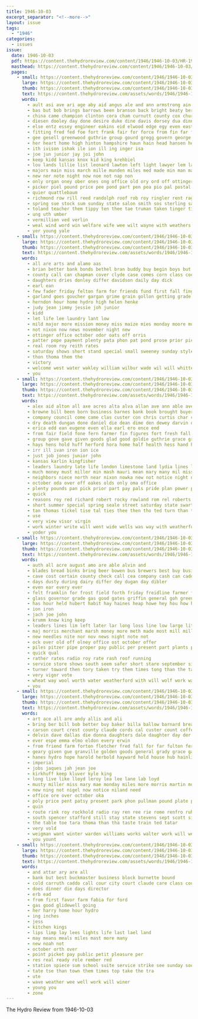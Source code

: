 ```yaml
---
title: 1946-10-03
excerpt_separator: "<!--more-->"
layout: issue
tags:
  - "1946"
categories:
  - issues
issue:
  date: 1946-10-03
  pdf: https://content.thehydroreview.com/content/1946/1946-10-03/HR-1946-10-03.pdf
  masthead: https://content.thehydroreview.com/content/1946/1946-10-03/masthead/HR-1946-10-03.jpg
  pages:
    - small: https://content.thehydroreview.com/content/1946/1946-10-03/small/HR-1946-10-03-01.jpg
      large: https://content.thehydroreview.com/content/1946/1946-10-03/large/HR-1946-10-03-01.jpg
      thumb: https://content.thehydroreview.com/content/1946/1946-10-03/thumbnails/HR-1946-10-03-01.jpg
      text: https://content.thehydroreview.com/assets/words/1946/1946-10-03/HR-1946-10-03-01.txt
      words:
        - ault asi ave ari age aby aid angus ale and ann armstrong ain als aberdeen ago adel able arm apache alee all alle auxier anthony ani are ast
        - bas but bob brings barrows been branson back bright beaty bers buy bont bee bull bowen blackwell baptist black berkshire bill bales baer bard brattain born benscoter brown box bone board brought barrow bora business bowens
        - china came champion clinton cora cham curnutt county cox church crest cobb chet chester cotton caddo cal cons class cold city carl cording clayton cia change cap cattle clyde cedar cargill cecil clark cat cate can collins
        - diesen dooley day done desire duke dine davis dorsey dua dinner december daughter dugan dunn dool darko dallas dwight dace doctor dolph del dixon dale during dies dam dim
        - else entz essey engineer eakins eid elwood edge egy even east elmer eula elisabeth ema earl
        - fitting fred fed foe fort frank fair for force from fin far friends friday fuel frederick farms farm first flowers fresh fever folsom fall felton
        - gee gesell greenwood guthrie group gourd gregg govern george grounds grand glee garvin gudde general gas ground guy glen greeson gibes glass
        - her heart home high hinton hampshire haun hain head hansen herndon hot hale harry hatfield heal hae hon hage hutchins has hurt him hosp harold herd howard health house henry had har hash hea hub hydro hai hee herbert held
        - ith ivison ishak ile ion ill ing inger isa
        - joe jun junior jay joi john
        - keep kidd kansas knox kid king krehbiel
        - lou lands lillie list leonard lawton left light lawyer lem last life ling lemann lassiter lunch lease long lloyd low ligh later levee lev
        - majors main miss march mille munden miles med made min man maw matter mia mcdougle masters minnie moore middle members mattie marsh marts milles mckee morning mal
        - new ner note night now noe not nap non
        - only organ oney ober ones ong office old ory ord off ottinger orm october ott
        - picker piel pound price pee pond part pen pea pio pal postal poland per pay payne pounds present place public park priest
        - quier quattlebaum
        - richmond row rill reed randolph roof rob roy ringler rent rag rons rosco randi reuben rat robberson recker ruble rowen
        - spring sue stock sum sunday state salon smith sos sterling sale steer sells ship second saturday soon sho shy spas show schoo soca south see san six she stephens selvin story smile sang saige still slemp son supper sol shoulder shows sedan sister shown sae school slagell service sell super stockton sunda sullivan states schools street
        - toland teacher them tippy ten thee tae truman taken tinger tian thi till town texas thoman teas toy than tee tom tate top turner thu toner tas tran tie the
        - ung uth umber
        - vermillion ved verlin
        - weal wind word win welfare wife wee wilt wayne with weathers was work winners will williams weld worthington walker willa went weeks wil weight weatherford washita walter walt week white washington waller ware wells won weather way
        - yer young yale
    - small: https://content.thehydroreview.com/content/1946/1946-10-03/small/HR-1946-10-03-02.jpg
      large: https://content.thehydroreview.com/content/1946/1946-10-03/large/HR-1946-10-03-02.jpg
      thumb: https://content.thehydroreview.com/content/1946/1946-10-03/thumbnails/HR-1946-10-03-02.jpg
      text: https://content.thehydroreview.com/assets/words/1946/1946-10-03/HR-1946-10-03-02.txt
      words:
        - all are arts and alamo aas
        - brian better bank bonds bethel bran buddy buy begin boys but
        - county call can chapman cover clyde case comes corn class coop cashier crafts caddo collins church
        - daughters dries donley differ davidson daily day dick
        - earl ean
        - few fader friday felton farm for friends fund first fall finger fails fon flynn
        - garland goes goucher gargan grime grain gollon getting grade gums governor good
        - herndon hour home hydro high helen henke
        - judy jean jimmy jessie joh junior
        - kidd
        - let life lee laundry lant low
        - mild major more mission money miss maize mies monday moore much most
        - not nixon now news november night new
        - ottinger office october odor oats off orris
        - patter pope payment plenty pata phon pat pond prose prior pickup pan pay
        - real room roy reith rates
        - saturday shows short stand special small sweeney sunday style school see stands seems spies smooth service sale soap
        - thon thoma them the
        - victory
        - welcome west water wakley william wilbur wade wil will whittemore willard with wash
        - you
    - small: https://content.thehydroreview.com/content/1946/1946-10-03/small/HR-1946-10-03-03.jpg
      large: https://content.thehydroreview.com/content/1946/1946-10-03/large/HR-1946-10-03-03.jpg
      thumb: https://content.thehydroreview.com/content/1946/1946-10-03/thumbnails/HR-1946-10-03-03.jpg
      text: https://content.thehydroreview.com/assets/words/1946/1946-10-03/HR-1946-10-03-03.txt
      words:
        - alex aid alton all axe acres alta alva allan ave ann able avery are ada and alm
        - browne bill been born business barnes bank book brought buyers but betty both better bring boards bone boys
        - company council come came clas custer con chris curtis char cecil church colorado coto car city carl cort cation credit caddo can carmen common cooler county cost child chet cozy
        - dry death dungan done daniel die dean dime den dewey darvin doubt doing double down drilling day
        - erica edd ean eugene even ella earl ero ence end
        - from fair field fone fern farmer fin figures fort fresh fall friday far fulton fam fata first farm for
        - group gove gave given goods glad good goldie guthrie grace gram grain grass
        - hays hens hold huff herford hora home half health hess hand hydro her harley has high house held harry had houston hinton
        - irr ill ivan iron ion ice
        - just job jones junior john
        - kansas karlin kingfisher
        - leaders laundry late life london limestone land lydia lines last lied lae let left lorene large
        - much money must miller min mash mauri mean mary many mil mission mile mor may mas more mae mont made man meeks miles
        - neighbors niece north near nixon nowka new not notice night nite necessary now
        - october oda over off oakes olds only oma office
        - plenty pounds pan pick prior part pay pals pride plan power present people plants pound pro pas plant parker patsy pue paul plain pond ponds
        - quick
        - reasons roy red richard robert rocky rowland rom rel roberts rogers roel ruth
        - short summer special spring seale street saturday state swartzendruber speed sale sary side schantz shall sing school starts sam service sun stockton such said size six set single station slagell sewing see soll stake still seed solid show shi strong
        - tan thomas tickel tise tal ties thee then tho ted turn than trend tindel tee tes too trees texas takes the triplett
        - use
        - very view visor virgin
        - work winter write will went wide wells was way with weatherford wool want while wheat waters why wable well wein
        - yoder you
    - small: https://content.thehydroreview.com/content/1946/1946-10-03/small/HR-1946-10-03-04.jpg
      large: https://content.thehydroreview.com/content/1946/1946-10-03/large/HR-1946-10-03-04.jpg
      thumb: https://content.thehydroreview.com/content/1946/1946-10-03/thumbnails/HR-1946-10-03-04.jpg
      text: https://content.thehydroreview.com/assets/words/1946/1946-10-03/HR-1946-10-03-04.txt
      words:
        - auth all acre august amo are able alvin and
        - blades bread binks bring beer bowen bus brewers best buy business bill better bae both but bark began blake barges body
        - cave cost certain county check call cea company cash can caddo care cook city current conner cotton carl
        - days dusty during dairy differ dey dugan day dibler
        - even ear every ever
        - felt franklin for frost field forth friday freidline farmer flowers flynn fast fail found from fuel free ford
        - glass governor grade gas good gates griffin general goh green
        - has hour held hubert habit hay haines heap howe hey hou how had home hardware hydro
        - ion iron
        - jach joe john
        - krumm know king keep
        - leaders lines lim left later lar long loss line low large little less lower
        - maj morris merchant marsh money more meth made most mill mills may means much might mcdougle mighty maude miss major marriage must method martha
        - new needles nite nor nov news night note not
        - ock over old off olney office ost october offer
        - piles pitzer pipe proper pay public per present part plants private pipes price
        - quick qual
        - rather rates radio roy rate rash roof running
        - service store shows south seem safer short stare september sit stem speaker she said story sale still station straw senator see state special shall selling school sunday standing surgeon such
        - turner toward then tory taken try them times tong than the take turn ten telling tom too
        - very vigor vote
        - wheat way wool worth water weatherford with will wolf work want weather weathers white west went write week warren was welding wire
        - you
    - small: https://content.thehydroreview.com/content/1946/1946-10-03/small/HR-1946-10-03-05.jpg
      large: https://content.thehydroreview.com/content/1946/1946-10-03/large/HR-1946-10-03-05.jpg
      thumb: https://content.thehydroreview.com/content/1946/1946-10-03/thumbnails/HR-1946-10-03-05.jpg
      text: https://content.thehydroreview.com/assets/words/1946/1946-10-03/HR-1946-10-03-05.txt
      words:
        - art ace all are andy allis and ali
        - bring ber bill bob better buy baker billa ballow barnard bread buell binger
        - carson court crest county claude cords cal custer count coffey cruzan catherine carol clifton challis crosswhite coast caddo cattle cray charley charm carver city cristy carolyn
        - delvin dave dallas die donna daughters dale daughter day der dinner denning
        - ever espe emma elmo eldon every erwin
        - from friend farm forton fletcher fred fall for far fulton fer friday friends flo
        - geary given gue granville golden goods general grady grace gary green
        - hanes hydro hope harold herbold hayward hold house hub hainline haines hall home haro henry hal her homer health
        - imperial
        - jobs jaques jah jean joe
        - kirkhuff keep kluver kyle king
        - long live like lloyd leroy lea lee lane lab loyd
        - musty miller miss mary mae monday miles more morris martin mor may mea melvin mccumber
        - new ning not nigel now notice niland need
        - office ore over october oka
        - poly price pent patsy present park phon pullman pound plate president
        - quin
        - route rink roy rockhold radio ray ren ree rie rome renfro ruhl
        - south spencer stafford still stay state stevens sept scott sia schmidt schultz shower sil set strain sid san silver smith sell seward sale sever see sunday southward special such soon states she service saturday said son shelton selma store
        - the table toe tara thoma than tha taste train ted tatar
        - very vold
        - weigman want winter warden williams works walter work will weathers weatherford with wil walls west wayne was
        - you yount
    - small: https://content.thehydroreview.com/content/1946/1946-10-03/small/HR-1946-10-03-06.jpg
      large: https://content.thehydroreview.com/content/1946/1946-10-03/large/HR-1946-10-03-06.jpg
      thumb: https://content.thehydroreview.com/content/1946/1946-10-03/thumbnails/HR-1946-10-03-06.jpg
      text: https://content.thehydroreview.com/assets/words/1946/1946-10-03/HR-1946-10-03-06.txt
      words:
        - and attar ary are all
        - bank but best buckmaster business block burnette bound
        - cold carruth caddo call cour city court claude care class county childs car case cote child
        - does dinner die days director
        - erb ead
        - from first favor farm fabia for ford
        - gas good glidewell going
        - her harry home hour hydro
        - ing inches
        - jess
        - kitchen kings
        - lips limp lay lees lights life last lael land
        - may means meals miles mast more many
        - new noah not
        - october orth over
        - point picket pay public petit pleasure per
        - res real ready role rember red
        - station spiece sum school suite service strike see sunday soon start stores sept saa sales street said sale
        - tate tse than town them times top take the tra
        - ute
        - wave weather wee well work will winer
        - young you
        - zone
---
```


The Hydro Review from 1946-10-03

<!--more-->

